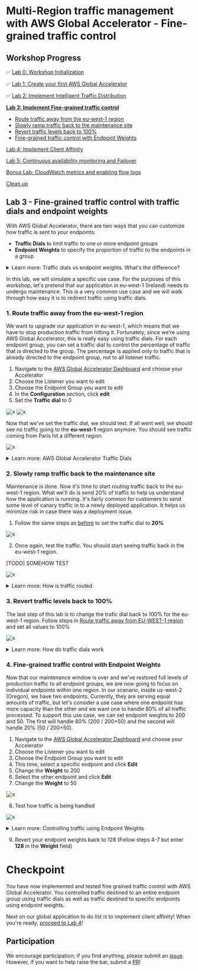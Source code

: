 # Multi-Region traffic management with AWS Global Accelerator - Fine-grained traffic control

## Workshop Progress
✅ [Lab 0: Workshop Initialization](../lab-0-init)

✅ [Lab 1: Create your first AWS Global Accelerator](../lab-1-create-aws-global-accelerator)

✅ [Lab 2: Implement Intelligent Traffic Distribution](../lab-2-traffic-distribution)

**[Lab 3: Implement Fine-grained traffic control](../lab-3-fine-grained-control)**
- [Route traffic away from the eu-west-1 region](#1)
- [Slowly ramp traffic back to the maintenance site](#2)
- [Revert traffic levels back to 100%](#3)
- [Fine-grained traffic control with Endpoint Weights](#4)

[Lab 4: Implement Client Affinity](../lab-4-client-affinity)

[Lab 5: Continuous availability monitoring and Failover](../lab-5-observability)

[Bonus Lab: CloudWatch metrics and enabling flow logs](../bonus-lab)

[Clean up](../clean-up)

## Lab 3 - Fine-grained traffic control with traffic dials and endpoint weights

With AWS Global Accelerator, there are two ways that you can customize how traffic is sent to your endpoints:
- **Traffic Dials** to limit traffic to one or more endpoint groups
- **Endpoint Weights** to specify the proportion of traffic to the endpoints in a group

<details>
<summary>Learn more: Traffic dials vs endpoint weights. What's the difference?</summary>

Depending on what you want to do, you will want to use either traffic dials, endpoint weights, or both. With traffic dials, you can control all the traffic going to an entire endpoint group. This is a higher level control. With endpoint weights, we're now inside the endpoint group and controlling specific endpoints within the group, giving you more granular control over the traffic going to specific endpoints.

For more information, see our [documentation](https://docs.aws.amazon.com/global-accelerator/latest/dg/introduction-how-it-works.html#introduction-traffic-dials-weights)

</details>

In this lab, we will simulate a specific use case. For the purposes of this workshop, let's pretend that our application in eu-west-1 (Ireland) needs to undergo maintenance. This is a very common use case and we will walk through how easy it is to redirect traffic using traffic dials.

<a name="1"/>

### 1. Route traffic away from the eu-west-1 region

We want to upgrade our application in eu-west-1, which means that we have to stop production traffic from hitting it. Fortunately, since we're using AWS Global Accelerator, this is really easy using traffic dials. For each endpoint group, you can set a traffic dial to control the percentage of traffic that is directed to the group. The percentage is applied only to traffic that is already directed to the endpoint group, not to all listener traffic.

1. Navigate to the [AWS Global Accelerator Dashboard](https://console.aws.amazon.com/ec2/v2/home#GlobalAcceleratorDashboard) and choose your Accelerator
2. Choose the Listener you want to edit
3. Choose the Endpoint Group you want to edit
4. In the **Configuration** section, click **edit**
5. Set the **Traffic dial** to 0

<kbd>![x](images/0-eu-west-1-1.png)</kbd>
<kbd>![x](images/0-eu-west-1-2.png)</kbd>

Now that we've set the traffic dial, we should test. If all went well, we should see no traffic going to the **eu-west-1** region anymore. You should see traffic coming from Paris hit a different region.

<kbd>![x](images/0-traffic-dials-eu-west-1.png)</kbd>

<details>
<summary>Learn more: AWS Global Accelerator Traffic Dials</summary>

For more information, see the [Adjusting Traffic Flow with Traffic Dials](https://docs.aws.amazon.com/global-accelerator/latest/dg/about-endpoint-groups-traffic-dial.html) documentation.

</details>

<a name="2"/>

### 2. Slowly ramp traffic back to the maintenance site

Maintenance is done. Now it's time to start routing traffic back to the eu-west-1 region. What we'll do is send 20% of traffic to help us understand how the application is running. It's fairly common for customers to send some level of canary traffic in to a newly deployed application. It helps us minimize risk in case there was a deployment issue.

1. Follow the same steps as [before](#1) to set the traffic dial to **20%**

<kbd>![x](images/20-eu-west-1.png)</kbd>

2. Once again, test the traffic. You should start seeing traffic back in the eu-west-1 region.

[TODO] SOMEHOW TEST

<kbd>![x](images/20-traffic-dials-eu-west-1.png)</kbd>

<details>
<summary>Learn more: How is traffic routed</summary>

AWS Global Accelerator sends 20% of the traffic in EU-WEST-1 and 80% in the next closest available region, US-WEST-2 (Oregon) for requests from Paris.

</details>

<a name="3"/>

### 3. Revert traffic levels back to 100%

The last step of this lab is to change the trafic dial back to 100% for the eu-west-1 region. Follow steps in [Route traffic away from EU-WEST-1 region](#1) and set all values to 100%

<kbd>![x](images/default-traffic-dials.png)</kbd>

<details>
<summary>Learn more: How do traffic dials work</summary>

Adjusting Traffic Flow With Traffic Dials: https://docs.aws.amazon.com/global-accelerator/latest/dg/about-endpoint-groups-traffic-dial.html

</details>

<a name="4"/>

### 4. Fine-grained traffic control with Endpoint Weights

Now that our maintenance window is over and we've restored full levels of production traffic to all endpoint groups, we are now going to focus on individual endpoints within one region. In our scenario, inside us-west-2 (Oregon), we have two endpoints. Currently, they are serving equal amounts of traffic, but let's consider a use case where one endpoint has more capacity than the other and we want one to handle 80% of all traffic processed. To support this use case, we can set endpoint weights to 200 and 50. The first will handle 80% (200 / 200+50) and the second will handle 20% (50 / 200+50).

1. Navigate to the [AWS Global Accelerator Dashboard](https://console.aws.amazon.com/ec2/v2/home#GlobalAcceleratorDashboard) and choose your Accelerator
2. Choose the Listener you want to edit
3. Choose the Endpoint Group you want to edit
4. This time, select a specific endpoint and click **Edit**
5. Change the **Weight** to 200
6. Select the other endpoint and click **Edit**
7. Change the **Weight** to 50

<kbd>![x](images/20-endpoint-weights.png)</kbd>

8. Test how traffic is being handled

<kbd>![x](images/us-west-2-endpoint-weights.png)</kbd>

<details>
<summary>Learn more: Controlling traffic using Endpoint Weights</summary>

Note that the first endpoint in the endpoint group handles around 80% of the traffic. If you want Global Accelerator to stop sending traffic to an endpoint, you can change the weight for that resource to 0 as we did for traffic dials. See more details [here](https://docs.aws.amazon.com/global-accelerator/latest/dg/about-endpoints-endpoint-weights.html).

</details>

9. Revert your endpoint weights back to 128 (Follow steps 4-7 but enter **128** in the **Weight** field)

<a name="checkpoint"/>

# Checkpoint

You have now implemented and tested fine grained traffic control with AWS Global Accelerator. You controlled traffic destined to an entire endpoint group using traffic dials as well as traffic destined to specific endpoints using endpoint weights.

Next on our global application to do list is to implement client affinity! When you're ready, [proceed to Lab 4](../lab-4-client-affinity)!

## Participation

We encourage participation; if you find anything, please submit an [issue](https://github.com/aws-samples/aws-global-accelerator-workshop/issues). However, if you want to help raise the bar, submit a [PR](https://github.com/aws-samples/aws-global-accelerator-workshop/pulls)!
